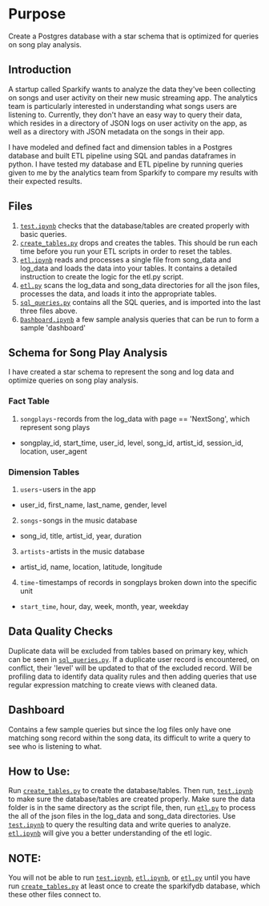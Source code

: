 # Purpose
Create a Postgres database with a star schema that is optimized for queries on song play analysis.

## Introduction
A startup called Sparkify wants to analyze the data they've been collecting on songs and user activity on their new music streaming app. The analytics team is particularly interested in understanding what songs users are listening to. Currently, they don't have an easy way to query their data, which resides in a directory of JSON logs on user activity on the app, as well as a directory with JSON metadata on the songs in their app.

I have modeled and defined fact and dimension tables in a Postgres database and built ETL pipeline using SQL and pandas dataframes in python. I have tested my database and ETL pipeline by running queries given to me by the analytics team from Sparkify to compare my results with their expected results. 

## Files
1. [`test.ipynb`](test.ipynb) checks that the database/tables are created properly with basic queries.
2. [`create_tables.py`](create_tables.py) drops and creates the tables. This should be run each time before you run your ETL scripts in order to reset the tables.
3. [`etl.ipynb`](etl.ipynb) reads and processes a single file from song_data and log_data and loads the data into your tables. It contains a detailed instruction to create the logic for the etl.py script.
4. [`etl.py`](etl.py) scans the log_data and song_data directories for all the json files, processes the data, and loads it into the appropriate tables.
5. [`sql_queries.py`](sql_queries.py) contains all the SQL queries, and is imported into the last three files above.
6. [`Dashboard.ipynb`](Dashboard.ipynb) a few sample analysis queries that can be run to form a sample 'dashboard'


## Schema for Song Play Analysis
I have created a star schema to represent the song and log data and optimize queries on song play analysis.

### Fact Table
1. `songplays` - records from the log_data with page == 'NextSong', which represent song plays
 - songplay_id, start_time, user_id, level, song_id, artist_id, session_id, location, user_agent

### Dimension Tables
1. `users` - users in the app
 - user_id, first_name, last_name, gender, level
2. `songs` - songs in the music database
 - song_id, title, artist_id, year, duration
3. `artists` - artists in the music database
 - artist_id, name, location, latitude, longitude
4. `time` - timestamps of records in songplays broken down into the specific unit
 - `start_time`, hour, day, week, month, year, weekday
 
## Data Quality Checks
Duplicate data will be excluded from tables based on primary key, which can be seen in [`sql_queries.py`](sql_queries.py). If a duplicate user record is encountered, on conflict, their 'level' will be updated to that of the excluded record. Will be profiling data to identify data quality rules and then adding queries that use regular expression matching to create views with cleaned data.

## Dashboard
Contains a few sample queries but since the log files only have one matching song record within the song data, its difficult to write a query to see who is listening to what.

## How to Use:
Run [`create_tables.py`](create_tables.py) to create the database/tables. Then run, [`test.ipynb`](test.ipynb) to make sure the database/tables are created properly. Make sure the data folder is in the same directory as the script file, then, run [`etl.py`](etl.py) to process the all of the json files in the log_data and song_data directories. Use [`test.ipynb`](test.ipynb) to query the resulting data and write queries to analyze. [`etl.ipynb`](etl.ipynb) will give you a better understanding of the etl logic.

## NOTE:
You will not be able to run [`test.ipynb`](test.ipynb), [`etl.ipynb`](etl.ipynb), or [`etl.py`](etl.py) until you have run [`create_tables.py`](create_tables.py) at least once to create the sparkifydb database, which these other files connect to.